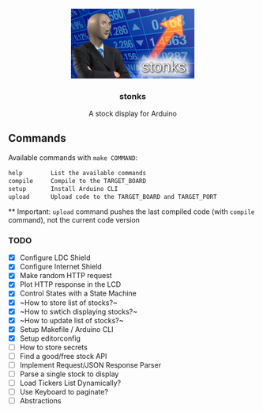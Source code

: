 <p align="center">
  <img src="https://raw.githubusercontent.com/marceloboeira/stonks/master/Stonks.jpg" width="250">
  <h3 align="center">stonks</h3>
  <p align="center">A stock display for Arduino</p>
</p>

## Commands

Available commands with `make COMMAND`:

```
help        List the available commands
compile     Compile to the TARGET_BOARD
setup       Install Arduino CLI
upload      Upload code to the TARGET_BOARD and TARGET_PORT
```
** Important: `upload` command pushes the last compiled code (with `compile` command), not the current code version

### TODO

* [x] Configure LDC Shield
* [x] Configure Internet Shield
* [x] Make random HTTP request
* [x] Plot HTTP response in the LCD
* [x] Control States with a State Machine
* [x] ~How to store list of stocks?~
* [x] ~How to swtich displaying stocks?~
* [x] ~How to update list of stocks?~
* [x] Setup Makefile / Arduino CLI
* [x] Setup editorconfig
* [ ] How to store secrets
* [ ] Find a good/free stock API
* [ ] Implement Request/JSON Response Parser
* [ ] Parse a single stock to display
* [ ] Load Tickers List Dynamically?
* [ ] Use Keyboard to paginate?
* [ ] Abstractions
